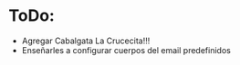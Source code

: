 # ToDo:

- Agregar Cabalgata La Crucecita!!!
- Enseñarles a configurar cuerpos del email predefinidos